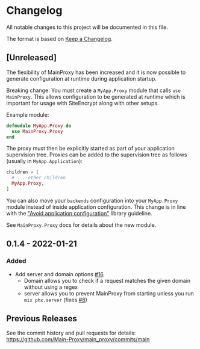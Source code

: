 # Changelog
All notable changes to this project will be documented in this file.

The format is based on [Keep a Changelog](https://keepachangelog.com/en/1.0.0/).

## [Unreleased]

The flexibility of MainProxy has been increased and it is now possible to
generate configuration at runtime during application startup.

Breaking change: You must create a `MyApp.Proxy` module that calls `use
MainProxy`. This allows configuration to be generated at runtime which is
important for usage with SiteEncrypt along with other setups.

Example module:

```elixir
defmodule MyApp.Proxy do
  use MainProxy.Proxy
end
```

The proxy must then be explicitly started as part of your application
supervision tree. Proxies can be added to the supervision tree as follows
(usually in `MyApp.Application`):

```elixir
children = [
  # ... other children
  MyApp.Proxy,
]
```

You can also move your `backends` configuration into your `MyApp.Proxy` module
instead of inside application configuration. This change is in line with the
["Avoid application
configuration"](https://hexdocs.pm/elixir/1.13/library-guidelines.html#avoid-application-configuration)
library guideline.

See `MainProxy.Proxy` docs for details about the new module.

## 0.1.4 - 2022-01-21
### Added
- Add server and domain options [#16](https://github.com/Main-Proxy/main_proxy/pull/16)
  - Domain allows you to check if a request matches the given domain without using a regex
  - server allows you to prevent MainProxy from starting unless you run `mix phx.server` (fixes [#8](https://github.com/Main-Proxy/main_proxy/issues/8))

## Previous Releases

See the commit history and pull requests for details: https://github.com/Main-Proxy/main_proxy/commits/main
